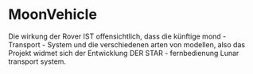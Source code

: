 # MoonVehicle
Die wirkung der Rover IST offensichtlich, dass die künftige mond - Transport - System und die verschiedenen arten von modellen, also das Projekt widmet sich der Entwicklung DER STAR - fernbedienung Lunar transport system.
